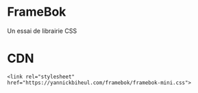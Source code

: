 # FrameBok
Un essai de librairie CSS 
# CDN
`<link rel="stylesheet" href="https://yannickbiheul.com/framebok/framebok-mini.css">`

